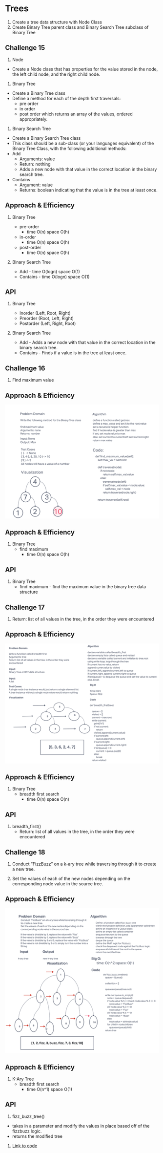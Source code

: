 # Trees
1. Create a tree data structure with Node Class
2. Create Binary Tree parent class and Binary Search Tree subclass of Binary Tree

## Challenge 15

1. Node
- Create a Node class that has properties for the value stored in the node, the left child node, and the right child node.
1. Binary Tree
- Create a Binary Tree class
- Define a method for each of the depth first traversals:
  - pre order
  - in order
  - post order which returns an array of the values, ordered appropriately.
1. Binary Search Tree
  - Create a Binary Search Tree class
  - This class should be a sub-class (or your languages equivalent) of the Binary Tree Class, with the following additional methods:
  - Add
    - Arguments: value
    - Return: nothing
    - Adds a new node with that value in the correct location in the binary search tree.
  - Contains
    - Argument: value
    - Returns: boolean indicating that the value is in the tree at least once.

## Approach & Efficiency

1. Binary Tree
   - pre-order
     - time O(n) space O(h)
   - in-order
     - time O(n) space O(h)
   - post-order
     - time O(n) space O(h)

2. Binary Search Tree
   - Add - time O(logn) space O(1)
   - Contains - time O(logn) space O(1)

## API

1. Binary Tree
   - Inorder (Left, Root, Right)
   - Preorder (Root, Left, Right)
   - Postorder (Left, Right, Root)

2. Binary Search Tree
   - Add - Adds a new node with that value in the correct location in the binary search tree.
   - Contains - Finds if a value is in the tree at least once.


## Challenge 16

1. Find maximum value

## Approach & Efficiency

 ![whiteboard](bst.png)
## Approach & Efficiency

1. Binary Tree
   - find maximum
     - time O(n) space O(h)

## API

1. Binary Tree
   - find maximum - find the maximum value in the binary tree data structure

## Challenge 17

1. Return: list of all values in the tree, in the order they were encountered

## Approach & Efficiency

 ![whiteboard](breadth.png)
## Approach & Efficiency

1. Binary Tree
   - breadth first search
     - time O(n) space O(n)

## API

1. breadth_first()
   - Return: list of all values in the tree, in the order they were encountered


## Challenge 18

1. Conduct “FizzBuzz” on a k-ary tree while traversing through it to create a new tree.

1. Set the values of each of the new nodes depending on the corresponding node value in the source tree.

## Approach & Efficiency

 ![whiteboard](fizzbuzz.png)
## Approach & Efficiency

1. K-Ary Tree
   - breadth first search
     - time O(n^1) space O(1)

## API

1. fizz_buzz_tree()
  - takes in a parameter and modify the values in place based off of the fizzbuzz logic.
  - returns the modified tree
1. [Link to code](tree_fizz_buzz.py)
